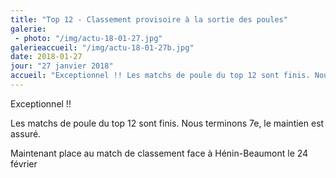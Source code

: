 ```yaml
---
title: "Top 12 - Classement provisoire à la sortie des poules"
galerie:
 - photo: "/img/actu-18-01-27.jpg"
galerieaccueil: "/img/actu-18-01-27b.jpg"
date: 2018-01-27
jour: "27 janvier 2018"
accueil: "Exceptionnel !! Les matchs de poule du top 12 sont finis. Nous terminons 7e, le maintient est assuré. Maintenant place au match de classement"
---
```


Exceptionnel !!   

Les matchs de poule du top 12 sont finis. Nous terminons 7e, le maintien est assuré.  

Maintenant place au match de classement face à Hénin-Beaumont le 24 février
